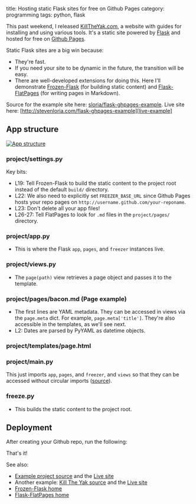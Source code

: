 title: Hosting static Flask sites for free on Github Pages
category: programming
tags: python, flask

This past weekend, I released [KillTheYak.com](http://killtheyak.com/), a website with guides for installing and using various tools. It's a static site powered by [Flask][] and hosted for free on [Github Pages][].

Static Flask sites are a big win because:

- They're fast.
- If you need your site to be dynamic in the future, the transition will be easy.
- There are well-developed extensions for doing this. Here I'll demonstrate [Frozen-Flask][] (for building static content) and [Flask-FlatPages][] (for writing pages in Markdown).

Source for the example site here: [sloria/flask-ghpages-example][example]. Live site here: [http://stevenloria.com/flask-ghpages-example][live-example]

## App structure

[![App structure](https://dl.dropboxusercontent.com/u/1693233/blog/flask-ghpages-tree.png "App structure")](https://dl.dropboxusercontent.com/u/1693233/blog/flask-ghpages-tree.png)

### project/settings.py

<script src="https://gist.github.com/sloria/6004145.js"> </script>

Key bits:

- L19: Tell Frozen-Flask to build the static content to the project root instead of the default `build/` directory. 
- L22: We also need to explicitly set `FREEZER_BASE_URL` since Github Pages hosts your repo pages on `http://username.github.com/your-reponame`. 
- L23: Don't delete all your app files!
- L26-27: Tell FlatPages to look for `.md` files in the `project/pages/` directory.

### project/app.py

<script src="https://gist.github.com/sloria/6004129.js"> </script>

- This is where the Flask `app`, `pages`, and `freezer` instances live.

### project/views.py

<script src="https://gist.github.com/sloria/6004206.js"> </script>

- The `page(path)` view retrieves a page object and passes it to the template.

### project/pages/bacon.md (Page example)

<script src="https://gist.github.com/sloria/6004253.js"> </script>

- The first lines are YAML metadata. They can be accessed in views via the `page.meta` dict. For example, `page.meta['title']`. They're also accessible in the templates, as we'll see next.
- L2: Dates are parsed by PyYAML as datetime objects.

### project/templates/page.html

<script src="https://gist.github.com/sloria/6004272.js"> </script>

### project/main.py

This just imports `app`, `pages`, and `freezer`, and `views` so that they can be accessed without circular imports ([source](https://github.com/sloria/flask-ghpages-example/blob/master/project/main.py)).

### freeze.py

<script src="https://gist.github.com/sloria/6004277.js"> </script>

- This builds the static content to the project root.

## Deployment

After creating your Github repo, run the following:

<script src="https://gist.github.com/sloria/6004389.js"> </script>

That's it!

See also:

- [Example project source][example] and the [Live site][live-example]
- Another example: [Kill The Yak source][] and the [Live site][Kill The Yak]
- [Frozen-Flask home][Frozen-Flask]
- [Flask-FlatPages home][Flask-FlatPages]

[example]: https://github.com/sloria/flask-ghpages-example
[live-example]: http://stevenloria.com/flask-ghpages-example
[Flask]: http://flask.pocoo.org/
[Github Pages]: http://pages.github.com
[Kill The Yak]: http://killtheyak.com
[Kill The Yak source]: https://github.com/killtheyak/killtheyak.github.com/tree/master/killtheyak
[Frozen-Flask]: http://pythonhosted.org/Frozen-Flask/
[Flask-FlatPages]: http://pythonhosted.org/Flask-FlatPages/
